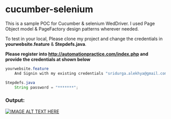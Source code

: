 # cucumber-selenium
This is a sample POC for Cucumber & selenium WedDriver.
I used Page Object model & PageFactory design patterns wherever needed.


To test in your local, Please clone my project and change the credentials in **yourwebsite.feature** & **Stepdefs.java**.

**Please register into http://automationpractice.com/index.php and provide the credentials at shown below**

```java
yourwebsite.feature
	And Signin with my existing credentials "sridurga.alekhya@gmail.com"

Stepdefs.java
	String password = "*******";
```


### Output:

[![IMAGE ALT TEXT HERE](https://img.youtube.com/vi/SerFjJDgwDE/0.jpg)](https://www.youtube.com/watch?v=SerFjJDgwDE)

